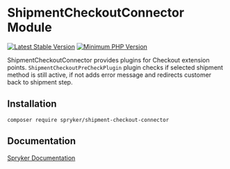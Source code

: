 # ShipmentCheckoutConnector Module
[![Latest Stable Version](https://poser.pugx.org/spryker/shipment-checkout-connector/v/stable.svg)](https://packagist.org/packages/spryker/shipment-checkout-connector)
[![Minimum PHP Version](https://img.shields.io/badge/php-%3E%3D%208.1-8892BF.svg)](https://php.net/)

ShipmentCheckoutConnector provides plugins for Checkout extension points.
 `ShipmentCheckoutPreCheckPlugin` plugin checks if selected shipment method is still active, if not adds error message and redirects customer back to shipment step.

## Installation

```
composer require spryker/shipment-checkout-connector
```

## Documentation

[Spryker Documentation](https://docs.spryker.com)
